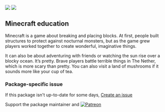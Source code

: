 [![](https://img.shields.io/chocolatey/v/minecraft-education?color=green&label=minecraft-education)](https://chocolatey.org/packages/minecraft-education) [![](https://img.shields.io/chocolatey/dt/minecraft-education)](https://chocolatey.org/packages/minecraft-education)

## Minecraft education
Minecraft is a game about breaking and placing blocks. At first, people built structures to protect against nocturnal
monsters, but as the game grew players worked together to create wonderful, imaginative things.

It can also be about adventuring with friends or watching the sun rise over a blocky ocean. It’s pretty. Brave 
players battle terrible things in The Nether, which is more scary than pretty. You can also visit a land of mushrooms 
if it sounds more like your cup of tea.

### Package-specific issue
If this package isn't up-to-date for some days, [Create an issue](https://github.com/tunisiano187/Chocolatey-packages/issues/new/choose)

Support the package maintainer and [![Patreon](https://cdn.jsdelivr.net/gh/tunisiano187/Chocolatey-packages@d15c4e19c709e7148588d4523ffc6dd3cd3c7e5e/icons/patreon.png)](https://www.patreon.com/tunisiano)